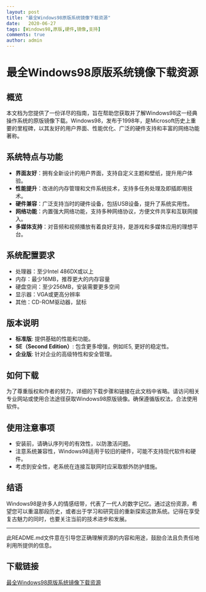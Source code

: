 ```yaml
---
layout: post
title: "最全Windows98原版系统镜像下载资源"
date:   2020-06-27
tags: [Windows98,原版,硬件,镜像,支持]
comments: true
author: admin
---
```

# 最全Windows98原版系统镜像下载资源

## 概览

本文档为您提供了一份详尽的指南，旨在帮助您获取并了解Windows98这一经典操作系统的原版镜像下载。Windows98，发布于1998年，是Microsoft历史上重要的里程碑，以其友好的用户界面、性能优化、广泛的硬件支持和丰富的网络功能著称。

## 系统特点与功能

- **界面友好**：拥有全新设计的用户界面，支持自定义主题和壁纸，提升用户体验。
- **性能提升**：改进的内存管理和文件系统技术，支持多任务处理及即插即用技术。
- **硬件兼容**：广泛支持当时的硬件设备，包括USB设备，提升了系统实用性。
- **网络功能**：内置强大网络功能，支持多种网络协议，方便文件共享和互联网接入。
- **多媒体支持**：对音频和视频播放有着良好支持，是游戏和多媒体应用的理想平台。

## 系统配置要求

- 处理器：至少Intel 486DX或以上
- 内存：最少16MB，推荐更大的内存容量
- 硬盘空间：至少256MB，安装需要更多空间
- 显示器：VGA或更高分辨率
- 其他：CD-ROM驱动器，鼠标

## 版本说明

- **标准版**: 提供基础的性能和功能。
- **SE（Second Edition）**: 包含更多增强，例如IE5, 更好的稳定性。
- **企业版**: 针对企业的高级特性和安全管理。

## 如何下载

为了尊重版权和作者的努力，详细的下载步骤和链接在此文档中省略。请访问相关专业网站或使用合法途径获取Windows98原版镜像。确保遵循版权法，合法使用软件。

## 使用注意事项

- 安装前，请确认序列号的有效性，以防激活问题。
- 注意系统兼容性，Windows98适用于较旧的硬件，可能不支持现代软件和硬件。
- 考虑到安全性，老系统在连接互联网时应采取额外防护措施。

## 结语

Windows98是许多人的情感纽带，代表了一代人的数字记忆。通过这份资源，希望您可以重温那段历史，或者出于学习和研究目的重新探索这款系统。记得在享受复古魅力的同时，也要关注当前的技术进步和发展。

---

此README.md文件意在引导您正确理解资源的内容和用途，鼓励合法且负责任地利用所提供的信息。

## 下载链接

[最全Windows98原版系统镜像下载资源](https://pan.quark.cn/s/d964a52b8d66)
